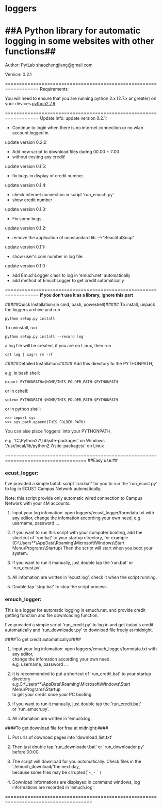 # loggers
##A Python library for automatic logging in some websites with other functions##
==================================================================
Author: PytLab <shaozhengjiang@gmail.com>

Version: 0.2.1

==================================================================
Requirements:

  You will need to ensure that you are running python 2.x 
  (2.7.x or greater) on your devices.[python2.7.6](https://www.python.org/download/releases/2.7.6/)
	
==================================================================
Update info:
update version 0.2.1:

  * Continue to login when there is no internet connection or no wlan account logged in.
  
update version 0.2.0:

  * Add new script to download files during 00:00 ~ 7:00
  * without costing any credit!
  
update version 0.1.5:

  * fix bugs in display of credit number.
  
update version 0.1.4:

  * check internet connection in script 'run_emuch.py'
  * show credit number
  
update version 0.1.3:

  * Fix some bugs.
  
update version 0.1.2:

  * remove the application of nonstandard lib -->"BeautifulSoup"
 
update version 0.1.1:

  * show user's coin number in log file.
  
update version 0.1.0 : 

  * add EmuchLogger class to log in 'emuch.net' automatically
  * add method of EmuchLogger to get credit automatically
	
==================================================================
**if you don't use it as a library, ignore this part**

#####Quick Installation:(in cmd, bash, poweshell)#####
To install, unpack the loggers archive and run
	
    python setup.py install
To uninstall, run 
	
    python setup.py install --record log
a log file will be created,
if you are on Linux, then run
		
    cat log | xagrs rm -rf

#####Detailed Installation:#####
Add this directory to the PYTHONPATH, 
	
e.g. in bash shell:
	
    export PYTHONPATH=$HOME/THIS_FOLDER_PATH:$PYTHONPATH
or in cshell:
	
    setenv PYTHONPATH $HOME/THIS_FOLDER_PATH:$PYTHONPATH
or in python shell:
	
    >>> import sys
    >>> sys.path.append(THIS_FOLDER_PATH)
You can alse place 'loggers' into your PYTHONPATH, 
	
e.g. 'C:\Python27\Lib\site-packages' on Windows
'/usr/local/lib/python2.7/site-packages/' on Linux

===================================================================================
##Easy use:##

###  ecust_logger:  ###

I've provided a simple batch script 'run.bat' for you to run the 
'run_ecust.py' to log in ECUST Campus Network automatically.

Note: this script provide only automatic wired connection to 
Campus Network with your 4M accounts.

1. Input your log infomation:
   open loggers/ecust_logger/formdata.txt with any editor,
   change the infomation according your own need, 
   e.g. username, password ...

2. If you want to run this script with your computer booting,
   add the shortcut of 'run.bat' to your startup directory, for example
   (C:\Users\**\AppData\Roaming\Microsoft\Windows\Start Menu\Programs\Startup)
   Then the script will start when you boot your system.

3. If you want to run it manually, just double tap the 'run.bat' 
   or 'run_ecust.py'.

4. All infomation are written in 'ecust.log', check it when the script running.

5. Double tap 'stop.bat' to stop the script process.


###  emuch_logger: ###

This is a logger for automatic logging in emuch.net, 
and provide credit getting function and file downloading function.

I've provided a simple script 'run_credit.py' to log in and get today's credit
automatically and  'run_downloader.py' to download file freely at midnight.

####To get credit automatically:####
 1. Input your log infomation:
    open loggers/emuch_logger/formdata.txt with any editor,<br>
    change the infomation according your own need, <br>
    e.g. username, password ...

 2. It is recommended to put a shortcut of 'run_credit.bat' to your startup directory<br>
   e.g.C:\Users\**\AppData\Roaming\Microsoft\Windows\Start Menu\Programs\Startup<br>
   to get your credit once your PC booting.

 3. If you want to run it manually, just double tap the 'run_credit.bat' <br>
   or 'run_emuch.py'.

 4. All infomation are written in 'emuch.log'.

####To get download file for free at midnight:####

 1. Put urls of downoad pages into 'download_list.txt'

 2. Then just double tap 'run_downloader.bat' or 'run_downloader.py' before 00:00

 3. The script will download for you automatically. Check files in the './emuch_download/'the next day,<br>
    because some files may be crrupted(´-ι_-｀)

 4. Download informations are displayed in command windows, log informations are recorded in 'emuch.log'.
	  
=====================================================================================
